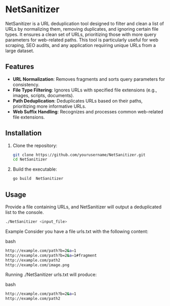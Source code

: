 # NetSanitizer

NetSanitizer is a URL deduplication tool designed to filter and clean a list of URLs by normalizing them, removing duplicates, and ignoring certain file types. It ensures a clean set of URLs, prioritizing those with more query parameters for web-related paths. This tool is particularly useful for web scraping, SEO audits, and any application requiring unique URLs from a large dataset.

## Features

- **URL Normalization**: Removes fragments and sorts query parameters for consistency.
- **File Type Filtering**: Ignores URLs with specified file extensions (e.g., images, scripts, documents).
- **Path Deduplication**: Deduplicates URLs based on their paths, prioritizing more informative URLs.
- **Web Suffix Handling**: Recognizes and processes common web-related file extensions.

## Installation

1. Clone the repository:
    ```sh
    git clone https://github.com/yourusername/NetSanitizer.git
    cd NetSanitizer
    ```

2. Build the executable:
    ```sh
    go build  NetSanitizer
    ```

## Usage

Provide a file containing URLs, and NetSanitizer will output a deduplicated list to the console.

```sh
./NetSanitizer <input_file>
 ```

Example
Consider you have a file urls.txt with the following content:

bash
```sh
http://example.com/path?b=2&a=1
http://example.com/path?b=2&a=1#fragment
http://example.com/path2
http://example.com/image.png
```
Running ./NetSanitizer urls.txt will produce:

bash
```sh
http://example.com/path?b=2&a=1
http://example.com/path2
```
